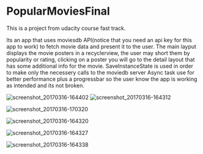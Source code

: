 # PopularMoviesFinal

This is a project from udacity course fast track.

Its an app that uses moviesdb API(notice that you need an api key for this app to work) to fetch movie data and present it to the user.
The main layput displays the movie posters in a recyclerview, the user may short them by popularity or rating, clicking on a poster you 
will go to the detail layout that has some additional info for the movie.
SaveInstanceState is used in order to make only the necessery calls to the moviedb server Async task use for better performance plus 
a progressbar so the user know the app is working as intended and its not broken.


![screenshot_20170316-164402](https://cloud.githubusercontent.com/assets/21143253/24002346/2b9f1c26-0a69-11e7-994f-6c9be756215e.png)
![screenshot_20170316-164312](https://cloud.githubusercontent.com/assets/21143253/24002341/277e7ef2-0a69-11e7-8359-5e5ee61b13f5.png)

![screenshot_20170316-170320](https://cloud.githubusercontent.com/assets/21143253/24002928/aba8f774-0a6a-11e7-881e-0679aa5b8feb.png)




![screenshot_20170316-164320](https://cloud.githubusercontent.com/assets/21143253/24002374/395f9714-0a69-11e7-8635-5e4059e31672.png)


![screenshot_20170316-164327](https://cloud.githubusercontent.com/assets/21143253/24002380/3c950e28-0a69-11e7-857d-5661b9f87ce9.png)


![screenshot_20170316-164338](https://cloud.githubusercontent.com/assets/21143253/24002385/3e41a056-0a69-11e7-9c32-bd3f9572784e.png)

